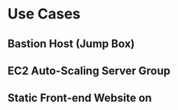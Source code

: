 # Use Cases

## Bastion Host (Jump Box)

## EC2 Auto-Scaling Server Group

## Static Front-end Website on 